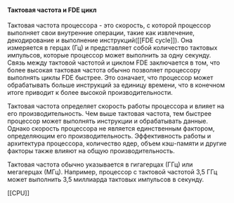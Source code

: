#### Тактовая частота и FDE цикл
Тактовая частота процессора - это скорость, с которой процессор выполняет свои внутренние операции, такие как извлечение, декодирование и выполнение инструкций([[FDE cycle]]). Она измеряется в герцах (Гц) и представляет собой количество тактовых импульсов, которые процессор может выполнить за одну секунду.
Связь между тактовой частотой и циклом FDE заключается в том, что более высокая тактовая частота обычно позволяет процессору выполнять циклы FDE быстрее. Это означает, что процессор может обрабатывать больше инструкций за единицу времени, что в конечном итоге приводит к более высокой производительности.


Тактовая частота определяет скорость работы процессора и влияет на его производительность. Чем выше тактовая частота, тем быстрее процессор может выполнять инструкции и обрабатывать данные. Однако скорость процессора не является единственным фактором, определяющим его производительность. Эффективность работы и архитектура процессора, количество ядер, объем кэш-памяти и другие факторы также влияют на общую производительность.

Тактовая частота обычно указывается в гигагерцах (ГГц) или мегагерцах (МГц). Например, процессор с тактовой частотой 3,5 ГГц может выполнить 3,5 миллиарда тактовых импульсов в секунду.



[[CPU]]